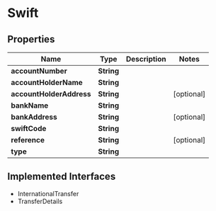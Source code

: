 

# Swift


## Properties

| Name | Type | Description | Notes |
|------------ | ------------- | ------------- | -------------|
|**accountNumber** | **String** |  |  |
|**accountHolderName** | **String** |  |  |
|**accountHolderAddress** | **String** |  |  [optional] |
|**bankName** | **String** |  |  |
|**bankAddress** | **String** |  |  [optional] |
|**swiftCode** | **String** |  |  |
|**reference** | **String** |  |  [optional] |
|**type** | **String** |  |  |


## Implemented Interfaces

* InternationalTransfer
* TransferDetails


